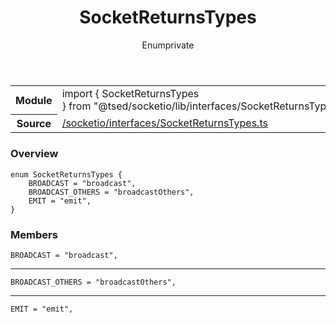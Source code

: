 
<header class="symbol-info-header"><h1 id="socketreturnstypes">SocketReturnsTypes</h1><label class="symbol-info-type-label enum">Enum</label><label class="api-type-label private" title="private">private</label></header>
<!-- summary -->
<section class="symbol-info"><table class="is-full-width"><tbody><tr><th>Module</th><td><div class="lang-typescript"><span class="token keyword">import</span> { SocketReturnsTypes }&nbsp;<span class="token keyword">from</span>&nbsp;<span class="token string">"@tsed/socketio/lib/interfaces/SocketReturnsTypes"</span></div></td></tr><tr><th>Source</th><td><a href="https://github.com/Romakita/ts-express-decorators/blob/v4.23.1/src//socketio/interfaces/SocketReturnsTypes.ts#L0-L0">/socketio/interfaces/SocketReturnsTypes.ts</a></td></tr></tbody></table></section>
<!-- overview -->


### Overview


<pre><code class="typescript-lang ">enum SocketReturnsTypes <span class="token punctuation">{</span>
    BROADCAST = "broadcast"<span class="token punctuation">,</span>
    BROADCAST_OTHERS = "broadcastOthers"<span class="token punctuation">,</span>
    EMIT = "emit"<span class="token punctuation">,</span>
<span class="token punctuation">}</span></code></pre>


<!-- Parameters -->

<!-- Description -->

<!-- Members -->







### Members



<div class="method-overview">
<pre><code class="typescript-lang ">BROADCAST = "broadcast"<span class="token punctuation">,</span></code></pre>
</div>




<hr/>



<div class="method-overview">
<pre><code class="typescript-lang ">BROADCAST_OTHERS = "broadcastOthers"<span class="token punctuation">,</span></code></pre>
</div>




<hr/>



<div class="method-overview">
<pre><code class="typescript-lang ">EMIT = "emit"<span class="token punctuation">,</span></code></pre>
</div>








